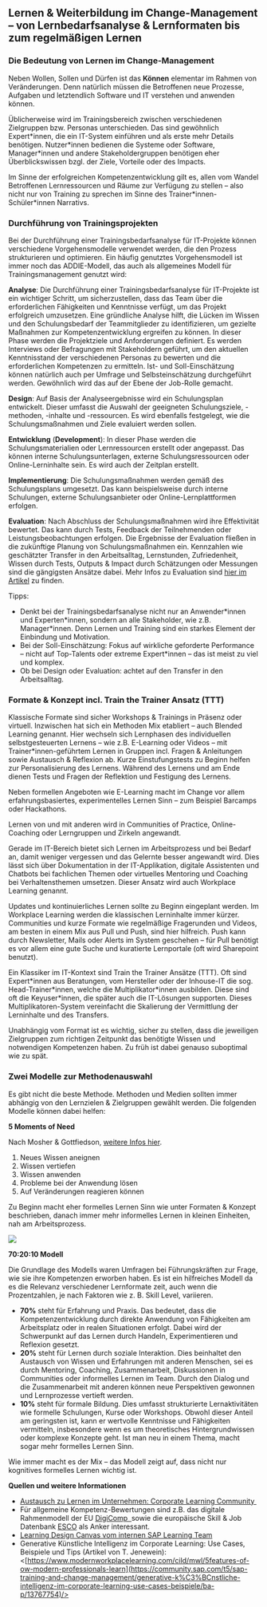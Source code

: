 ## Lernen & Weiterbildung im Change-Management – von Lernbedarfsanalyse & Lernformaten bis zum regelmäßigen Lernen ##

### Die Bedeutung von Lernen im Change-Management ###

Neben Wollen, Sollen und Dürfen ist das **Können** elementar im Rahmen von Veränderungen. Denn natürlich müssen die Betroffenen neue Prozesse, Aufgaben und letztendlich Software und IT verstehen und anwenden können. 

Üblicherweise wird im Trainingsbereich zwischen verschiedenen Zielgruppen bzw. Personas unterschieden. Das sind gewöhnlich Expert\*innen, die ein IT-System einführen und als erste mehr Details benötigen. Nutzer\*innen bedienen die Systeme oder Software, Manager\*innen und andere Stakeholdergruppen benötigen eher Überblickswissen bzgl. der Ziele, Vorteile oder des Impacts.

Im Sinne der erfolgreichen Kompetenzentwicklung gilt es, allen vom Wandel Betroffenen Lernressourcen und Räume zur Verfügung zu stellen – also nicht nur von Training zu sprechen im Sinne des Trainer\*innen-Schüler\*innen Narrativs.

### Durchführung von Trainingsprojekten ###

Bei der Durchführung einer Trainingsbedarfsanalyse für IT-Projekte können verschiedene Vorgehensmodelle verwendet werden, die den Prozess strukturieren und optimieren. Ein häufig genutztes Vorgehensmodell ist immer noch das ADDIE-Modell, das auch als allgemeines Modell für Trainingsmanagement genutzt wird:

**Analyse**: Die Durchführung einer Trainingsbedarfsanalyse für IT-Projekte ist ein wichtiger Schritt, um sicherzustellen, dass das Team über die erforderlichen Fähigkeiten und Kenntnisse verfügt, um das Projekt erfolgreich umzusetzen. Eine gründliche Analyse hilft, die Lücken im Wissen und den Schulungsbedarf der Teammitglieder zu identifizieren, um gezielte Maßnahmen zur Kompetenzentwicklung ergreifen zu können. In dieser Phase werden die Projektziele und Anforderungen definiert. Es werden Interviews oder Befragungen mit Stakeholdern geführt, um den aktuellen Kenntnisstand der verschiedenen Personas zu bewerten und die erforderlichen Kompetenzen zu ermitteln.
Ist- und Soll-Einschätzung können natürlich auch per Umfrage und Selbsteinschätzung durchgeführt werden. Gewöhnlich wird das auf der Ebene der Job-Rolle gemacht. 

**Design**: Auf Basis der Analyseergebnisse wird ein Schulungsplan entwickelt. Dieser umfasst die Auswahl der geeigneten Schulungsziele, -methoden, -inhalte und -ressourcen. Es wird ebenfalls festgelegt, wie die Schulungsmaßnahmen und Ziele evaluiert werden sollen.

**Entwicklung** (**Development**): In dieser Phase werden die Schulungsmaterialien oder Lernressourcen erstellt oder angepasst. Das können interne Schulungsunterlagen, externe Schulungsressourcen oder Online-Lerninhalte sein. Es wird auch der Zeitplan erstellt.

**Implementierung**: Die Schulungsmaßnahmen werden gemäß des Schulungsplans umgesetzt. Das kann beispielsweise durch interne Schulungen, externe Schulungsanbieter oder Online-Lernplattformen erfolgen.

**Evaluation**: Nach Abschluss der Schulungsmaßnahmen wird ihre Effektivität bewertet. Das kann durch Tests, Feedback der Teilnehmenden oder Leistungsbeobachtungen erfolgen. Die Ergebnisse der Evaluation fließen in die zukünftige Planung von Schulungsmaßnahmen ein. Kennzahlen wie geschätzter Transfer in den Arbeitsalltag, Lernstunden, Zufriedenheit, Wissen durch Tests, Outputs & Impact durch Schätzungen oder Messungen sind die gängigsten Ansätze dabei. Mehr Infos zu Evaluation sind [hier im Artikel](https://www.linkedin.com/pulse/how-measure-benefits-training-people-development-thomas-jenewein/) zu finden. 

Tipps:

- Denkt bei der Trainingsbedarfsanalyse nicht nur an Anwender\*innen und Experten\*innen, sondern an alle Stakeholder, wie z.B. Manager\*innen. Denn Lernen und Training sind ein starkes Element der Einbindung und Motivation.
- Bei der Soll-Einschätzung: Fokus auf wirkliche geforderte Performance – nicht auf Top-Talents oder extreme Expert\*innen – das ist meist zu viel und komplex.  
- Ob bei Design oder Evaluation: achtet auf den Transfer in den Arbeitsalltag.

### Formate & Konzept incl. Train the Trainer Ansatz (TTT) ###

Klassische Formate sind  sicher Workshops & Trainings in Präsenz oder virtuell. Inzwischen hat sich ein Methoden Mix etabliert – auch Blended Learning genannt. Hier wechseln sich Lernphasen des individuellen selbstgesteuerten Lernens – wie z.B. E-Learning oder Videos – mit Trainer\*innen-geführtem Lernen in Gruppen incl. Fragen & Anleitungen sowie Austausch & Reflexion ab. Kurze Einstufungstests zu Beginn helfen zur Personalisierung des Lernens. Während des Lernens und am Ende dienen Tests und Fragen der Reflektion und Festigung des Lernens.

Neben formellen Angeboten wie E-Learning macht im Change vor allem erfahrungsbasiertes, experimentelles Lernen Sinn – zum Beispiel Barcamps oder Hackathons.  

Lernen von und mit anderen wird in Communities of Practice, Online-Coaching oder Lerngruppen und Zirkeln angewandt.  

Gerade im IT-Bereich bietet sich Lernen im Arbeitsprozess und bei Bedarf an, damit weniger vergessen und das Gelernte besser angewandt wird. Dies lässt sich über Dokumentation in der IT-Applikation, digitale Assistenten und Chatbots bei fachlichen Themen oder virtuelles Mentoring und Coaching bei Verhaltensthemen umsetzen. Dieser Ansatz wird auch Workplace Learning genannt. 

Updates und kontinuierliches Lernen sollte zu Beginn eingeplant werden. Im Workplace Learning werden die klassischen Lerninhalte immer kürzer. Communities und kurze Formate wie regelmäßige Fragerunden und Videos, am besten in einem Mix aus Pull und Push, sind hier hilfreich. Push kann durch Newsletter, Mails oder Alerts im System geschehen – für Pull benötigt es vor allem eine gute Suche und kuratierte Lernportale (oft wird Sharepoint benutzt).  

Ein Klassiker im IT-Kontext sind Train the Trainer Ansätze (TTT). Oft sind Expert\*innen aus Beratungen, vom Hersteller oder der Inhouse-IT die sog. Head-Trainer\*innen, welche die Multiplikator\*innen ausbilden. Diese sind oft die Keyuser\*innen, die später auch die IT-Lösungen supporten. Dieses Multiplikatoren-System vereinfacht die Skalierung der Vermittlung der Lerninhalte und des Transfers.  

Unabhängig vom Format ist es wichtig, sicher zu stellen, dass die jeweiligen Zielgruppen zum richtigen Zeitpunkt das benötigte Wissen und notwendigen Kompetenzen haben. Zu früh ist dabei genauso suboptimal wie zu spät.

### Zwei Modelle zur Methodenauswahl ###

Es gibt nicht die beste Methode. Methoden und Medien sollten immer abhängig von den Lernzielen & Zielgruppen gewählt werden. Die folgenden Modelle können dabei helfen:

**5 Moments of Need**

Nach Mosher & Gottfiedson, [weitere Infos hier](https://www.5momentsofneed.de/5-moments-of-need). 

1. Neues Wissen aneignen  
1. Wissen vertiefen
1. Wissen anwenden
1. Probleme bei der Anwendung lösen
1. Auf Veränderungen reagieren können

Zu Beginn macht eher formelles Lernen Sinn wie unter Formaten & Konzept beschrieben, danach immer mehr informelles Lernen in kleinen Einheiten, nah am Arbeitsprozess. 

![](Aspose.Words.aa81e342-f40c-45a5-9b3f-e922ae6b33ac.001.png)

**70:20:10 Modell**

Die Grundlage des Modells waren Umfragen bei Führungskräften zur Frage, wie sie ihre Kompetenzen erworben haben. Es ist ein hilfreiches Modell da es die Relevanz verschiedener Lernformate zeit, auch wenn die Prozentzahlen, je nach Faktoren wie z. B. Skill Level, variieren.

- **70%** steht für Erfahrung und Praxis. Das bedeutet, dass die Kompetenzentwicklung durch direkte Anwendung von Fähigkeiten am Arbeitsplatz oder in realen Situationen erfolgt. Dabei wird der Schwerpunkt auf das Lernen durch Handeln, Experimentieren und Reflexion gesetzt.
- **20%** steht für Lernen durch soziale Interaktion. Dies beinhaltet den Austausch von Wissen und Erfahrungen mit anderen Menschen, sei es durch Mentoring, Coaching, Zusammenarbeit, Diskussionen in Communities oder informelles Lernen im Team. Durch den Dialog und die Zusammenarbeit mit anderen können neue Perspektiven gewonnen und Lernprozesse vertieft werden.
- **10%** steht für formale Bildung. Dies umfasst strukturierte Lernaktivitäten wie formelle Schulungen, Kurse oder Workshops. Obwohl dieser Anteil am geringsten ist, kann er wertvolle Kenntnisse und Fähigkeiten vermitteln, insbesondere wenn es um theoretisches Hintergrundwissen oder komplexe Konzepte geht. Ist man neu in einem Thema, macht sogar mehr formelles Lernen Sinn.   

Wie immer macht es der Mix – das Modell zeigt auf, dass nicht nur kognitives formelles Lernen wichtig ist.

**Quellen und weitere Informationen**

- [Austausch zu Lernen im Unternehmen: Corporate Learning Community ](https://colearn.de/)
- Für allgemeine Kompetenz-Bewertungen sind z.B. das digitale Rahmenmodell der EU [DigiComp  ](https://joint-research-centre.ec.europa.eu/digcomp_en)sowie die europäische Skill & Job Datenbank [ESCO](https://esco.ec.europa.eu/) als Anker interessant.
- [Learning Design Canvas vom internen SAP Learning Team](https://app.mural.co/template/17668bfc-f175-4d0d-9a3d-44bb829b5af7/705e32fd-2d59-4cab-a47e-3a708fddab9a)
- Generative Künstliche Intelligenz im Corporate Learning: Use Cases, Beispiele und Tips (Artikel von T. Jenewein): <[https://www.modernworkplacelearning.com/cild/mwl/5features-of-ow-modern-professionals-learn](https://community.sap.com/t5/sap-training-and-change-management/generative-k%C3%BCnstliche-intelligenz-im-corporate-learning-use-cases-beispiele/ba-p/13767754)/>
